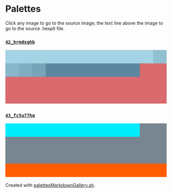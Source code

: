 # Palettes

Click any image to go to the source image; the text line above the image to go to the source .hexplt file.

### [`42_hrmdxghb`](42_hrmdxghb.hexplt)

[ ![42_hrmdxghb.png](42_hrmdxghb.png) ](42_hrmdxghb.png)

### [`43_fc5u77hq`](43_fc5u77hq.hexplt)

[ ![43_fc5u77hq.png](43_fc5u77hq.png) ](43_fc5u77hq.png)

Created with [palettesMarkdownGallery.sh](https://github.com/earthbound19/_ebDev/blob/master/scripts/imgAndVideo/palettesMarkdownGallery.sh).